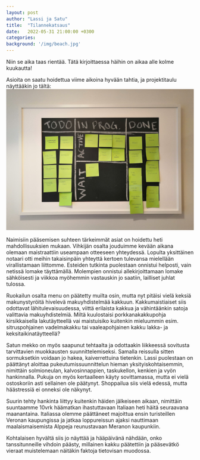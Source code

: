 ```yaml
---
layout: post
author: "Lassi ja Satu"
title:  "Tilannekatsaus"
date:   2022-05-31 21:00:00 +0300
categories:
background: '/img/beach.jpg'
---
```


Niin se aika taas rientää. Tätä kirjoittaessa häihin on aikaa alle kolme kuukautta!

Asioita on saatu hoidettua viime aikoina hyvään tahtia, ja projektitaulu näyttääkin jo tältä:
![projektitaulu](/assets/projektitaulu.jpg)

Naimisiin pääsemisen suhteen tärkeimmät asiat on hoidettu heti mahdollisuuksien mukaan. Vihkijän osalta jouduimme kevään aikana olemaan maistraattiin useampaan otteeseen yhteydessä. Lopulta yksittäinen notaari otti meihin takaisinpäin yhteyttä kertoen tulevansa mielellään virallistamaan liittomme. Esteiden tutkinta puolestaan onnistui helposti, vain netissä lomake täyttämällä. Molempien onnistui allekirjoittamaan lomake sähköisesti ja viikkoa myöhemmin vastauskin jo saatiin, lailliset juhlat tulossa.

Ruokailun osalta menu on päätetty muilta osin, mutta nyt pitäisi vielä keksiä makunystyröitä hivelevä makuyhdistelmää kakkuun. Kakkumaistiaiset siis odottavat lähitulevaisuudessa, viittä erilaista kakkua ja vähintäänkin satoja valittavia makuyhdistelmiä. Miltä kuulostaisi porkkanakakkupohja kirsikkaisella lakutäytteellä vai maistuisiko kuitenkin mieluummin esim. sitruspohjainen vadelmakakku tai vaaleapohjainen kakku lakka- ja keksitaikinatäytteellä?

Satun mekko on myös saapunut tehtaalta ja odottaakin liikkeessä sovitusta tarvittavien muokkausten suunnittelemiseksi. Samalla reissulla sitten sormuksetkin voidaan jo hakea, kaiverrettuina tietenkin. Lassi puolestaan on päättänyt aloittaa pukeutumissuunnittelun hieman yksityiskohtaisemmin, nimittäin solmioneulan, kalvosinnappien, taskukellon, kenkien ja vyön hankinnalla. Pukuja on myös kertaalleen käyty sovittamassa, mutta ei vielä ostoskoriin asti sellainen ole päätynyt. Shoppailua siis vielä edessä, mutta häästressiä ei onneksi ole näkynyt.

Suurin tehty hankinta liittyy kuitenkin häiden jälkeiseen aikaan, nimittäin suuntaamme 10vrk häämatkan ihastuttavaan Italiaan heti häitä seuraavana maanantaina. Italiassa olemme päättäneet majoittua ensin turisteillen Veronan kaupungissa ja jatkaa loppureissun ajaksi nauttimaan maalaismaisemista Alppeja reunustavaan Meranon kaupunkiin.

Kohtalaisen hyvältä siis jo näyttää ja hääpäivänä nähdään, onko tanssitunneille vihdoin päästy, millainen kakku päätettiin ja pääsevätkö vieraat muistelemaan näitäkin faktoja tietovisan muodossa.